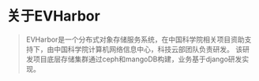 # 关于EVHarbor

> EVHarbor是一个分布式对象存储服务系统，在中国科学院相关项目资助支持下，由中国科学院计算机网络信息中心，科技云部团队负责研发。
该研发项目底层存储集群通过ceph和mangoDB构建，业务基于django研发实现。
